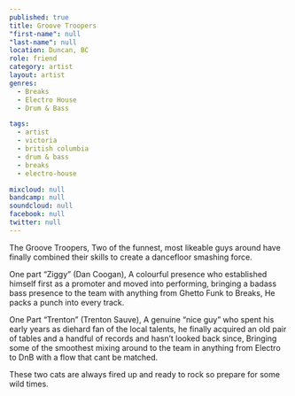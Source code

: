 ```yaml
---
published: true
title: Groove Troopers
"first-name": null
"last-name": null
location: Duncan, BC
role: friend
category: artist
layout: artist
genres:
  - Breaks
  - Electro House
  - Drum & Bass

tags:
  - artist
  - victoria
  - british columbia
  - drum & bass
  - breaks
  - electro-house

mixcloud: null
bandcamp: null
soundcloud: null
facebook: null
twitter: null
---
```

The Groove Troopers, Two of the funnest, most likeable guys around have finally combined their skills to create a dancefloor smashing force.

One part “Ziggy” (Dan Coogan), A colourful presence who established himself first as a promoter and moved into performing, bringing a badass bass presence to the team with anything from Ghetto Funk to Breaks, He packs a punch into every track.

One Part “Trenton” (Trenton Sauve), A genuine “nice guy” who spent his early years as diehard fan of the local talents, he finally acquired an old pair of tables and a handful of records and hasn’t looked back since, Bringing some of the smoothest mixing around to the team in anything from Electro to DnB with a flow that cant be matched.

These two cats are always fired up and ready to rock so prepare for some wild times.

